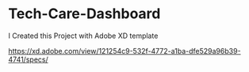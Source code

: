 # Tech-Care-Dashboard


I Created this Project with Adobe XD template

https://xd.adobe.com/view/121254c9-532f-4772-a1ba-dfe529a96b39-4741/specs/
